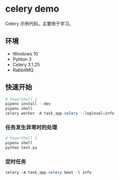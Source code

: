 # celery demo

Celery 示例代码，主要用于学习。

## 环境

- Windows 10
- Pyhton 3
- Celery 3.1.25
- RabbitMQ

## 快速开始

```PowerShell
# PowerShell 1
pipenv install --dev
pipenv shell
celery worker -A task_app.celery --loglevel=info
```

### 任务发生异常时的处理

```PowerShell
# PowerShell 2
pipenv shell
python test.py
```

### 定时任务

```PowerShell
celery -A task_app.celery beat -l info
```
